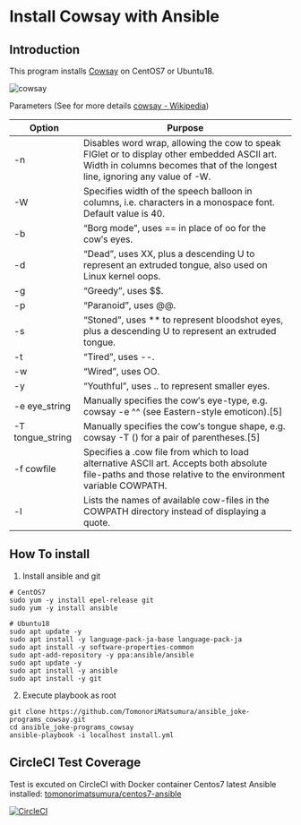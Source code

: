 # Install Cowsay with Ansible

## Introduction

This program installs [Cowsay](https://github.com/tnalpgge/rank-amateur-cowsay) on CentOS7 or Ubuntu18.

![cowsay](https://user-images.githubusercontent.com/1615430/49337490-bdfe9a80-f656-11e8-8265-37d140302a31.gif)

Parameters (See for more details [cowsay - Wikipedia](https://en.wikipedia.org/wiki/Cowsay "cowsay - Wikipedia"))

| Option | Purpose |
| --- | --- |
| -n | Disables word wrap, allowing the cow to speak FIGlet or to display other embedded ASCII art. Width in columns becomes that of the longest line, ignoring any value of -W. |
| -W | Specifies width of the speech balloon in columns, i.e. characters in a monospace font. Default value is 40. |
| -b | “Borg mode”, uses == in place of oo for the cow′s eyes. |
| -d | “Dead”, uses XX, plus a descending U to represent an extruded tongue, also used on Linux kernel oops. |
| -g | “Greedy”, uses $$. |
| -p | “Paranoid”, uses @@. |
| -s |“Stoned”, uses ** to represent bloodshot eyes, plus a descending U to represent an extruded tongue. |
| -t | “Tired”, uses --. |
| -w | “Wired”, uses OO. |
| -y | “Youthful”, uses .. to represent smaller eyes. |
| -e eye_string | Manually specifies the cow′s eye-type, e.g. cowsay -e ^^ (see Eastern-style emoticon).[5] |
| -T tongue_string | Manually specifies the cow′s tongue shape, e.g. cowsay -T \(\) for a pair of parentheses.[5] |
| -f cowfile | Specifies a .cow file from which to load alternative ASCII art. Accepts both absolute file-paths and those relative to the environment variable COWPATH. |
| -l | Lists the names of available cow-files in the COWPATH directory instead of displaying a quote. |



## How To install

1. Install ansible and git

```
# CentOS7
sudo yum -y install epel-release git
sudo yum -y install ansible

# Ubuntu18
sudo apt update -y
sudo apt install -y language-pack-ja-base language-pack-ja
sudo apt install -y software-properties-common
sudo apt-add-repository -y ppa:ansible/ansible
sudo apt update -y
sudo apt install -y ansible
sudo apt install -y git
```

2. Execute playbook as root

```
git clone https://github.com/TomonoriMatsumura/ansible_joke-programs_cowsay.git
cd ansible_joke-programs_cowsay
ansible-playbook -i localhost install.yml
```

## CircleCI Test Coverage

Test is excuted on CircleCI with Docker container Centos7 latest Ansible installed: [tomonorimatsumura/centos7-ansible](https://hub.docker.com/r/tomonorimatsumura/centos7-ansible/)

[![CircleCI](https://circleci.com/gh/TomonoriMatsumura/ansible_joke-programs_cowsay.svg?style=svg)](https://circleci.com/gh/TomonoriMatsumura/ansible_joke-programs_cowsay)

